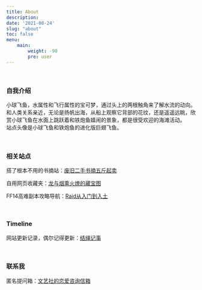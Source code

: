 ```yaml
---
title: About
description: 
date: '2021-08-24'
slug: "about"
toc: false
menu:
    main: 
        weight: -90
        pre: user
---
```


<style>
.article-header {
    display: none;
  }
</style>
<br>

### 自我介绍

小球飞鱼，水属性和飞行属性的宝可梦，通过头上的两根触角来了解水流的动向。和人类关系亲近，无论是扬帆出海，从船上观察它背部的花纹，还是遥遥远眺，欣赏小球飞鱼在水面上跳跃着和铁炮鱼嬉闹的景象，都是很受欢迎的海滩活动。   
站点头像是小球飞鱼和铁炮鱼的进化版巨翅飞鱼。

<br>

### 相关站点
搭了根本不用的书摘站：[废旧二手书摘五斤起卖](https://ink.mantyke.icu/)

自用网页收藏夹：[龙与烟熏火燎的藏宝图](https://archive.mantyke.icu/)

FF14高难副本攻略导航：[Raid从入门到入土](https://ff14.link/)

<br>

### Timeline

网站更新记录，偶尔记得更新：[结绳记事](https://mantyke.icu/timeline)

<br>

### 联系我
匿名提问箱：[文艺社的恋爱咨询信箱](https://box.n3ko.co/_/Mantyke)

<br>